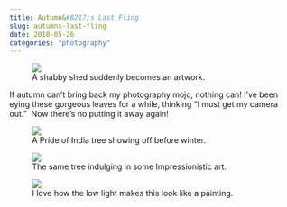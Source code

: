 ```yaml
---
title: Autumn&#8217;s Last Fling
slug: autumns-last-fling
date: 2018-05-26
categories: "photography"
---
```


<figure><img src="https://res.cloudinary.com/dy6grlu8z/image/upload/v1558841596/endxjfzypubmquttotw0.jpg"/><figcaption>A shabby shed suddenly becomes an artwork.</figcaption></figure>
<p>If autumn can’t bring back my photography mojo, nothing can! I’ve been eying these gorgeous leaves for a while, thinking “I must get my camera out.”  Now there’s no putting it away again!</p>
<figure><img src="https://res.cloudinary.com/dy6grlu8z/image/upload/v1558841597/jgymvitqjh6nc0l0k9hb.jpg"/><figcaption>A Pride of India tree showing off before winter.</figcaption></figure>
<figure><img src="https://res.cloudinary.com/dy6grlu8z/image/upload/v1558841598/rhovvqlahzhxclv4zkbl.jpg"/><figcaption>The same tree indulging in some Impressionistic art.</figcaption></figure>
<figure><img src="https://res.cloudinary.com/dy6grlu8z/image/upload/v1558841599/zel3h5a9wbgpm5iivdef.jpg"/><figcaption>I love how the low light makes this look like a painting.</figcaption></figure>
<p> </p>









